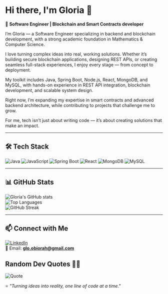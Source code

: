 # Hi there, I'm Gloria 👋

🚀 **Software Engineer | Blockchain and Smart Contracts developer**  

I’m Gloria — a Software Engineer specializing in backend and blockchain development, with a strong academic foundation in Mathematics & Computer Science.

I love turning complex ideas into real, working solutions. Whether it’s building secure blockchain applications, designing REST APIs, or creating seamless full-stack experiences, I enjoy every stage — from concept to deployment.

My toolkit includes Java, Spring Boot, Node.js, React, MongoDB, and MySQL, with hands-on experience in REST API integration, blockchain development, and scalable system design.

Right now, I’m expanding my expertise in smart contracts and advanced backend architecture, while contributing to projects that challenge me to grow.

For me, tech isn’t just about writing code — it’s about creating solutions that make an impact.  

---

## 🛠 Tech Stack  
![Java](https://img.shields.io/badge/Java-ED8B00?style=for-the-badge&logo=java&logoColor=white)
![JavaScript](https://img.shields.io/badge/JavaScript-F7DF1E?style=for-the-badge&logo=javascript&logoColor=black)
![Spring Boot](https://img.shields.io/badge/Spring_Boot-6DB33F?style=for-the-badge&logo=springboot&logoColor=white)
![React](https://img.shields.io/badge/React-20232A?style=for-the-badge&logo=react&logoColor=61DAFB)
![MongoDB](https://img.shields.io/badge/MongoDB-4EA94B?style=for-the-badge&logo=mongodb&logoColor=white)
![MySQL](https://img.shields.io/badge/MySQL-005C84?style=for-the-badge&logo=mysql&logoColor=white)

---


## 📊 GitHub Stats  
![Gloria's GitHub stats](https://github-readme-stats.vercel.app/api?username=DevGloriaa&show_icons=true&theme=radical)  
![Top Languages](https://github-readme-stats.vercel.app/api/top-langs/?username=DevGloriaa&layout=compact&theme=radical)  
![GitHub Streak](https://github-readme-streak-stats.herokuapp.com/?user=DevGloriaa&theme=radical)

---

## 📫 Connect with Me  
[![LinkedIn](https://img.shields.io/badge/LinkedIn-Connect-blue)](https://www.linkedin.com/in/gloria-obiorah/)  
📧 Email: **glo.obiorah@gmail.com**  

## Random Dev Quotes ✍🏾
![Quote](https://quotes-github-readme.vercel.app/api?type=horizontal&theme=radical)

⭐ *"Turning ideas into reality, one line of code at a time."*
